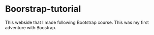 # Boorstrap-tutorial

This webside that I made following Bootstrap course. This was my first adventure with Boostrap.



